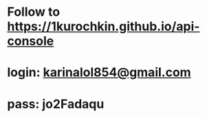 # Follow to https://1kurochkin.github.io/api-console
# login: karinalol854@gmail.com
# pass: jo2Fadaqu
